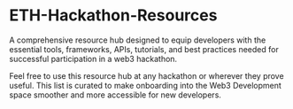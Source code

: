 # ETH-Hackathon-Resources
A comprehensive resource hub designed to equip developers with the essential tools, frameworks, APIs, tutorials, and best practices needed for successful participation in a web3 hackathon. 

Feel free to use this resource hub at any hackathon or wherever they prove useful. This list is curated to make onboarding into the Web3 Development space smoother and more accessible for new developers.

